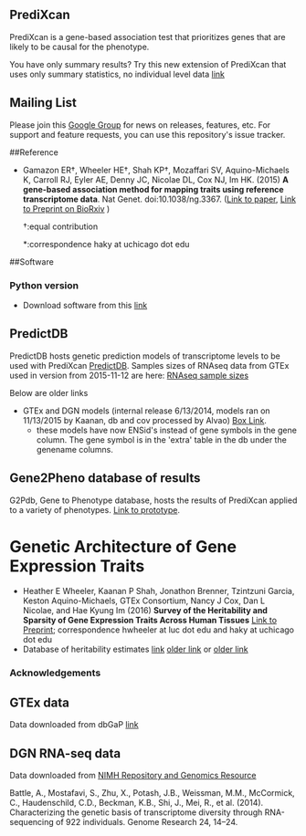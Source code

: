 ## PrediXcan


PrediXcan is a gene-based association test that prioritizes genes that are likely to be causal for the phenotype. 

You have only summary results? Try this new extension of PrediXcan that uses only summary statistics, no individual level data [link](https://github.com/hakyimlab/MetaXcan)

## Mailing List

Please join this [Google Group](https://groups.google.com/forum/#!forum/predixcanmetaxcan) for news on releases, features, etc. 
For support and feature requests, you can use this repository's issue tracker.


##Reference
- Gamazon ER†, Wheeler HE†, Shah KP†, Mozaffari SV, Aquino-Michaels K, Carroll RJ, Eyler AE, Denny JC, Nicolae DL, Cox NJ, Im HK. (2015) **A gene-based association method for mapping traits using reference transcriptome data**. Nat Genet. doi:10.1038/ng.3367. ([Link to paper](http://www.nature.com/ng/journal/v47/n9/full/ng.3367.html), [Link to Preprint on BioRxiv](http://biorxiv.org/content/early/2015/06/17/020164) )

  †:equal contribution 
  
  *:correspondence haky at uchicago dot edu

##Software

### Python version

- Download software from this [link](https://github.com/hakyimlab/PrediXcan/tree/master/Software)

## PredictDB

PredictDB hosts genetic prediction models of transcriptome levels to be used with PrediXcan [PredictDB](http://predictdb.org). Samples sizes of RNAseq data from GTEx used in version from 2015-11-12 are here: [RNAseq sample sizes](https://docs.google.com/spreadsheets/d/1YjA_t6Gd5WJgGUvV7FAyyH7xFekTIOoAtWqxmECkaK8/edit?usp=sharing)

Below are older links

- GTEx and DGN models (internal release 6/13/2014, models ran on 11/13/2015 by Kaanan, db and cov processed by Alvao) 
  [Box Link](https://app.box.com/s/gujt4m6njqjfqqc9tu0oqgtjvtz9860w).
  - these models have now ENSid's instead of gene symbols in the gene column. The gene symbol is in the 'extra' table in the db under the genename columns.

## Gene2Pheno database of results

G2Pdb, Gene to Phenotype database, hosts the results of PrediXcan applied to a variety of phenotypes. [Link to prototype](http://www.gene2pheno.org/). 

# Genetic Architecture of Gene Expression Traits

- Heather E Wheeler, Kaanan P Shah, Jonathon Brenner, Tzintzuni Garcia, Keston Aquino-Michaels, GTEx Consortium, Nancy J Cox, Dan L Nicolae, and Hae Kyung Im (2016) **Survey of the Heritability and Sparsity of Gene Expression Traits Across Human Tissues** [Link to Preprint](http://dx.doi.org/10.1101/043653); correspondence hwheeler at luc dot edu and haky at uchicago dot edu
- Database of heritability estimates [link](https://github.com/jlbren/GenArchDB) [older link](https://s3.amazonaws.com/imlab-open/Webdata/Paper-Links/h2r2-2016-03-17-no-TS.db) or [older link](https://github.com/WheelerLab/GenArchDB)

### Acknowledgements

## GTEx data

Data downloaded from dbGaP [link](http://www.gtexportal.org/)

## DGN RNA-seq data

Data downloaded from [NIMH Repository and Genomics Resource](https://www.nimhgenetics.org )

Battle, A., Mostafavi, S., Zhu, X., Potash, J.B., Weissman, M.M., McCormick, C., Haudenschild, C.D., Beckman, K.B., Shi, J., Mei, R., et al. (2014). Characterizing the genetic basis of transcriptome diversity through RNA-sequencing of 922 individuals. Genome Research 24, 14–24.


